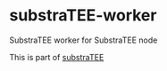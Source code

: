 # substraTEE-worker
SubstraTEE worker for SubstraTEE node

This is part of [substraTEE](https://github.com/scs/substraTEE)

